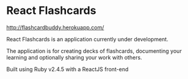 # React Flashcards

http://flashcardbuddy.herokuapp.com/

React Flashcards is an application currently under development.

The application is for creating decks of flashcards, documenting your learning and optionally sharing your work with others.

Built using Ruby v2.4.5 with a ReactJS front-end
